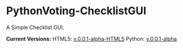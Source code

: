 # PythonVoting-ChecklistGUI

A Simple Checklist GUI. 

**Current Versions:**
HTML5: [v.0.0.1-alpha-HTML5](https://github.com/ConnBots/PythonVoting-ChecklistGUI/releases/tag/v.0.0.1-Alpha-HTML5)
Python: [v.0.0.1-alpha](https://github.com/ConnBots/PythonVoting-ChecklistGUI/releases/tag/v.0.0.1-Alpha)